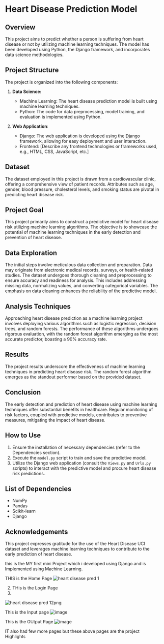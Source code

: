 # Heart Disease Prediction Model

## Overview

This project aims to predict whether a person is suffering from heart disease or not by utilizing machine learning techniques. The model has been developed using Python, the Django framework, and incorporates data science methodologies.

## Project Structure

The project is organized into the following components:

1. **Data Science:**
   - Machine Learning: The heart disease prediction model is built using machine learning techniques.
   - Python: The code for data preprocessing, model training, and evaluation is implemented using Python.

2. **Web Application:**
   - Django: The web application is developed using the Django framework, allowing for easy deployment and user interaction.
   - Frontend: [Describe any frontend technologies or frameworks used, e.g., HTML, CSS, JavaScript, etc.]

## Dataset
The dataset employed in this project is drawn from a cardiovascular clinic, offering a comprehensive view of patient records. Attributes such as age, gender, blood pressure, cholesterol levels, and smoking status are pivotal in predicting heart disease risk.

## Project Goal
This project primarily aims to construct a predictive model for heart disease risk utilizing machine learning algorithms. The objective is to showcase the potential of machine learning techniques in the early detection and prevention of heart disease.

## Data Exploration
The initial steps involve meticulous data collection and preparation. Data may originate from electronic medical records, surveys, or health-related studies. The dataset undergoes thorough cleaning and preprocessing to ensure accuracy and readiness for analysis. This includes addressing missing data, normalizing values, and converting categorical variables. The emphasis on data cleaning enhances the reliability of the predictive model.

## Analysis Techniques
Approaching heart disease prediction as a machine learning project involves deploying various algorithms such as logistic regression, decision trees, and random forests. The performance of these algorithms undergoes rigorous evaluation, with the random forest algorithm emerging as the most accurate predictor, boasting a 90% accuracy rate.

## Results
The project results underscore the effectiveness of machine learning techniques in predicting heart disease risk. The random forest algorithm emerges as the standout performer based on the provided dataset.

## Conclusion
The early detection and prediction of heart disease using machine learning techniques offer substantial benefits in healthcare. Regular monitoring of risk factors, coupled with predictive models, contributes to preventive measures, mitigating the impact of heart disease.

## How to Use
1. Ensure the installation of necessary dependencies (refer to the Dependencies section).
2. Execute the `model.py` script to train and save the predictive model.
3. Utilize the Django web application (consult the `Views.py` and `Urls.py` scripts) to interact with the predictive model and procure heart disease risk predictions.

## List of Dependencies
- NumPy
- Pandas
- Scikit-learn
- Django

## Acknowledgements
This project expresses gratitude for the use of the Heart Disease UCI dataset and leverages machine learning techniques to contribute to the early prediction of heart disease.

this is the MY first mini Project which i developed using Django and is Implemented using Machine Learning.

THIS is the Home Page
![heart disease pred 1](https://github.com/prajwalganvir/Heart_Dieseas_prediction/assets/109936069/9c6d2165-6c82-4bac-8b76-30b64307f34e)

2. THis is the Login Page
3. 
![heart disease pred 12png](https://github.com/prajwalganvir/Heart_Dieseas_prediction/assets/109936069/2137313f-f018-4b98-8770-476588a74311)

This is the Input page
![image](https://github.com/prajwalganvir/Heart_Dieseas_prediction/assets/109936069/9ef0e9fb-4cb9-4ebc-816a-c5181a4aacaa)

This is the OUtput Page
![image](https://github.com/prajwalganvir/Heart_Dieseas_prediction/assets/109936069/ebc94287-7b44-4730-91a7-f918dea328d8)

IT also had few more pages but these above pages are the project Highlights
